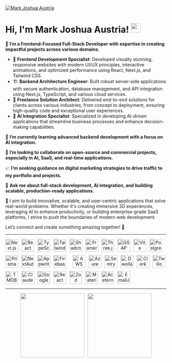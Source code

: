 [![Mark Joshua Austria](https://media.licdn.com/dms/image/v2/D5616AQGkGPzwF5mLDA/profile-displaybackgroundimage-shrink_350_1400/B56ZbIlQQkH0AY-/0/1747121932358?e=1756944000&v=beta&t=DFkxMTz7c3MjNSbLlKvnLse_J8Jlz8e-4_XmYObxX7s)](https://www.markaustria.com)

# Hi, I'm Mark Joshua Austria! <img src="https://raw.githubusercontent.com/MartinHeinz/MartinHeinz/master/wave.gif" width="30px" height="30px">

💼 **I’m a Frontend-Focused Full-Stack Developer with expertise in creating impactful projects across various domains.**

- 🎨 **Frontend Development Specialist**: Developed visually stunning, responsive websites with modern UI/UX principles, interactive animations, and optimized performance using React, Next.js, and Tailwind CSS.
- 🏗️ **Backend Architecture Engineer**: Built robust server-side applications with secure authentication, database management, and API integration using Next.js, TypeScript, and various cloud services.
- 🤝 **Freelance Solution Architect**: Delivered end-to-end solutions for clients across various industries, from concept to deployment, ensuring high-quality code and exceptional user experiences.
- 🤖 **AI Integration Specialist**: Specialized in developing AI-driven applications that streamline business processes and enhance decision-making capabilities.

🌱 **I’m currently learning advanced backend development with a focus on AI integration.**

👯 **I’m looking to collaborate on open-source and commercial projects, especially in AI, SaaS, and real-time applications.**

📈 **I’m seeking guidance on digital marketing strategies to drive traffic to my portfolio and projects.**

💬 **Ask me about full-stack development, AI integration, and building scalable, production-ready applications.**

🔭 I aim to build innovative, scalable, and user-centric applications that solve real-world problems. Whether it's creating immersive 3D experiences, leveraging AI to enhance productivity, or building enterprise-grade SaaS platforms, I strive to push the boundaries of modern web development.

Let’s connect and create something amazing together! 🚀

<!-- 
---

## Highlights of My Work

### **AI-Powered Applications**

- **PrepWise**: AI-powered mock interview platform with voice interaction and real-time feedback.
- **Inspector**: AI-driven food safety inspection system with automated report generation.
- **Appraisal System**: AI-powered employee performance evaluation platform with dynamic forms and role-based access control.

### **SaaS & Enterprise Solutions**

- **StoreIt**: Cloud storage solution inspired by Google Drive with passwordless authentication and real-time file management.
- **Horizon**: Full-stack banking platform with real-time transactions and Plaid integration.
- **LiveDocs**: Real-time collaborative document editor with markdown support and live cursors.

### **Immersive Experiences**

- **3D Developer Portfolio**: Interactive portfolio with 3D animations and smooth transitions.
- **Interactive iPhone Pro Website**: Apple-inspired product showcase with 3D models and scroll-triggered animations.
- **Award-Worthy Gaming Website**: Gaming platform with advanced animations and interactive elements.

### **Landing Pages & Portfolios**

- **Modern Developer Portfolio**: Responsive portfolio with dynamic project showcases and case studies.
- **Xora SaaS Landing Page**: High-converting landing page with smooth navigation and reusable components.
- **Brainwave**: AI landing page with parallax effects and Bento Box layouts.
-->

---

<div align="center">
<div style="display: flex; flex-wrap: wrap; align-items: center; gap: 10px;">
<img src="https://markaustria.com/next.svg" alt="Next.js" height="40" />
<img src="https://markaustria.com/re.svg" alt="React" height="40" />
<img src="https://markaustria.com/ts.svg" alt="TypeScript" height="40" />
<img src="https://markaustria.com/tail.svg" alt="Tailwind CSS" height="40" />
<img src="https://markaustria.com/shadcn.png" alt="Shadcn UI" height="40" />
<img src="https://markaustria.com/fm.svg" alt="Framer Motion" height="40" />
<img src="https://markaustria.com/three.svg" alt="Three.js" height="40" />
<img src="https://markaustria.com/gsap.svg" alt="GSAP" height="40" />
<img src="https://markaustria.com/vite.svg" alt="Vite" height="40" />
<img src="https://markaustria.com/postgres.svg" alt="PostgreSQL" height="40" />
<img src="https://markaustria.com/prisma.svg" alt="Prisma" height="40" />
<img src="https://markaustria.com/nauth.png" alt="NextAuth" height="40" />
<img src="https://markaustria.com/appwrite.svg" alt="Appwrite" height="40" />
<img src="https://markaustria.com/firebase.svg" alt="Firebase" height="40" />
<br />
<img src="https://markaustria.com/aws.webp" alt="AWS" height="40" />
<img src="https://markaustria.com/azure.svg" alt="Azure" height="40" />
<img src="https://markaustria.com/sentry.svg" alt="Sentry" height="40" />
<img src="https://markaustria.com/dwolla.webp" alt="Dwolla" height="40" />
<img src="https://markaustria.com/clerk.jpg" alt="Clerk" height="40" />
<img src="https://markaustria.com/twilio.svg" alt="Twilio" height="40" />
<img src="https://markaustria.com/tmdb.jpg" alt="TMDB API" height="40" />
<img src="https://markaustria.com/claude.svg" alt="Claude AI" height="40" />
<img src="https://markaustria.com/gemini.svg" alt="Google Gemini" height="40" />
<img src="https://markaustria.com/hook.png" alt="React Hook Form" height="40" />
<img src="https://markaustria.com/zod.png" alt="Zod" height="40" />
<img src="https://markaustria.com/material.svg" alt="Material UI" height="40" />
<img src="https://markaustria.com/aceternity.png" alt="Aceternity UI" height="40" />
<img src="https://markaustria.com/emailjs.png" alt="EmailJS" height="40" />
</div>
</div>

---
<div align="center" style="display: flex; justify-content: center; gap: 10px; flex-wrap: wrap;">

  <img src="https://github-readme-streak-stats.herokuapp.com/?user=mjaus29&theme=tokyonight" style="height: 200px; object-fit: cover;" />
  
  <img src="https://github-readme-stats.vercel.app/api/top-langs?username=mjaus29&show_icons=true&locale=en&layout=compact&theme=tokyonight" style="height: 200px; object-fit: cover;" />

</div>

<!--
![github graph](https://github-readme-activity-graph.vercel.app/graph?username=mjaus29&theme=react-dark)
-->
